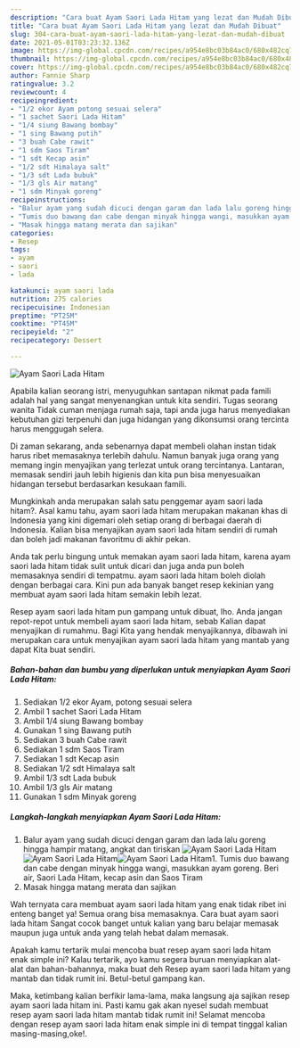 ```yaml
---
description: "Cara buat Ayam Saori Lada Hitam yang lezat dan Mudah Dibuat"
title: "Cara buat Ayam Saori Lada Hitam yang lezat dan Mudah Dibuat"
slug: 304-cara-buat-ayam-saori-lada-hitam-yang-lezat-dan-mudah-dibuat
date: 2021-05-01T03:23:32.136Z
image: https://img-global.cpcdn.com/recipes/a954e8bc03b84ac0/680x482cq70/ayam-saori-lada-hitam-foto-resep-utama.jpg
thumbnail: https://img-global.cpcdn.com/recipes/a954e8bc03b84ac0/680x482cq70/ayam-saori-lada-hitam-foto-resep-utama.jpg
cover: https://img-global.cpcdn.com/recipes/a954e8bc03b84ac0/680x482cq70/ayam-saori-lada-hitam-foto-resep-utama.jpg
author: Fannie Sharp
ratingvalue: 3.2
reviewcount: 4
recipeingredient:
- "1/2 ekor Ayam potong sesuai selera"
- "1 sachet Saori Lada Hitam"
- "1/4 siung Bawang bombay"
- "1 sing Bawang putih"
- "3 buah Cabe rawit"
- "1 sdm Saos Tiram"
- "1 sdt Kecap asin"
- "1/2 sdt Himalaya salt"
- "1/3 sdt Lada bubuk"
- "1/3 gls Air matang"
- "1 sdm Minyak goreng"
recipeinstructions:
- "Balur ayam yang sudah dicuci dengan garam dan lada lalu goreng hingga hampir matang, angkat dan tiriskan"
- "Tumis duo bawang dan cabe dengan minyak hingga wangi, masukkan ayam goreng. Beri air, Saori Lada Hitam, kecap asin dan Saos Tiram"
- "Masak hingga matang merata dan sajikan"
categories:
- Resep
tags:
- ayam
- saori
- lada

katakunci: ayam saori lada 
nutrition: 275 calories
recipecuisine: Indonesian
preptime: "PT25M"
cooktime: "PT45M"
recipeyield: "2"
recipecategory: Dessert

---
```



![Ayam Saori Lada Hitam](https://img-global.cpcdn.com/recipes/a954e8bc03b84ac0/680x482cq70/ayam-saori-lada-hitam-foto-resep-utama.jpg)

Apabila kalian seorang istri, menyuguhkan santapan nikmat pada famili adalah hal yang sangat menyenangkan untuk kita sendiri. Tugas seorang  wanita Tidak cuman menjaga rumah saja, tapi anda juga harus menyediakan kebutuhan gizi terpenuhi dan juga hidangan yang dikonsumsi orang tercinta harus menggugah selera.

Di zaman  sekarang, anda sebenarnya dapat membeli olahan instan tidak harus ribet memasaknya terlebih dahulu. Namun banyak juga orang yang memang ingin menyajikan yang terlezat untuk orang tercintanya. Lantaran, memasak sendiri jauh lebih higienis dan kita pun bisa menyesuaikan hidangan tersebut berdasarkan kesukaan famili. 



Mungkinkah anda merupakan salah satu penggemar ayam saori lada hitam?. Asal kamu tahu, ayam saori lada hitam merupakan makanan khas di Indonesia yang kini digemari oleh setiap orang di berbagai daerah di Indonesia. Kalian bisa menyajikan ayam saori lada hitam sendiri di rumah dan boleh jadi makanan favoritmu di akhir pekan.

Anda tak perlu bingung untuk memakan ayam saori lada hitam, karena ayam saori lada hitam tidak sulit untuk dicari dan juga anda pun boleh memasaknya sendiri di tempatmu. ayam saori lada hitam boleh diolah dengan berbagai cara. Kini pun ada banyak banget resep kekinian yang membuat ayam saori lada hitam semakin lebih lezat.

Resep ayam saori lada hitam pun gampang untuk dibuat, lho. Anda jangan repot-repot untuk membeli ayam saori lada hitam, sebab Kalian dapat menyajikan di rumahmu. Bagi Kita yang hendak menyajikannya, dibawah ini merupakan cara untuk menyajikan ayam saori lada hitam yang mantab yang dapat Kita buat sendiri.

<!--inarticleads1-->

##### Bahan-bahan dan bumbu yang diperlukan untuk menyiapkan Ayam Saori Lada Hitam:

1. Sediakan 1/2 ekor Ayam, potong sesuai selera
1. Ambil 1 sachet Saori Lada Hitam
1. Ambil 1/4 siung Bawang bombay
1. Gunakan 1 sing Bawang putih
1. Sediakan 3 buah Cabe rawit
1. Sediakan 1 sdm Saos Tiram
1. Sediakan 1 sdt Kecap asin
1. Sediakan 1/2 sdt Himalaya salt
1. Ambil 1/3 sdt Lada bubuk
1. Ambil 1/3 gls Air matang
1. Gunakan 1 sdm Minyak goreng




<!--inarticleads2-->

##### Langkah-langkah menyiapkan Ayam Saori Lada Hitam:

1. Balur ayam yang sudah dicuci dengan garam dan lada lalu goreng hingga hampir matang, angkat dan tiriskan
<img src="https://img-global.cpcdn.com/steps/6db4f6dcb0de73db/160x128cq70/ayam-saori-lada-hitam-langkah-memasak-1-foto.jpg" alt="Ayam Saori Lada Hitam"><img src="https://img-global.cpcdn.com/steps/5be26da6070eb8d9/160x128cq70/ayam-saori-lada-hitam-langkah-memasak-1-foto.jpg" alt="Ayam Saori Lada Hitam"><img src="https://img-global.cpcdn.com/steps/e1bc29c39dac949b/160x128cq70/ayam-saori-lada-hitam-langkah-memasak-1-foto.jpg" alt="Ayam Saori Lada Hitam">1. Tumis duo bawang dan cabe dengan minyak hingga wangi, masukkan ayam goreng. Beri air, Saori Lada Hitam, kecap asin dan Saos Tiram
1. Masak hingga matang merata dan sajikan




Wah ternyata cara membuat ayam saori lada hitam yang enak tidak ribet ini enteng banget ya! Semua orang bisa memasaknya. Cara buat ayam saori lada hitam Sangat cocok banget untuk kalian yang baru belajar memasak maupun juga untuk anda yang telah hebat dalam memasak.

Apakah kamu tertarik mulai mencoba buat resep ayam saori lada hitam enak simple ini? Kalau tertarik, ayo kamu segera buruan menyiapkan alat-alat dan bahan-bahannya, maka buat deh Resep ayam saori lada hitam yang mantab dan tidak rumit ini. Betul-betul gampang kan. 

Maka, ketimbang kalian berfikir lama-lama, maka langsung aja sajikan resep ayam saori lada hitam ini. Pasti kamu gak akan nyesel sudah membuat resep ayam saori lada hitam mantab tidak rumit ini! Selamat mencoba dengan resep ayam saori lada hitam enak simple ini di tempat tinggal kalian masing-masing,oke!.

